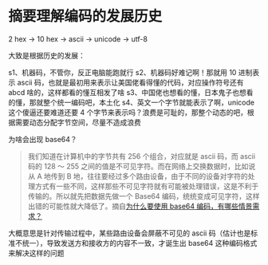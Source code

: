 # 摘要理解编码的发展历史

2 hex -> 10 hex -> ascii -> unicode -> utf-8

大致是根据历史的发展：

s1、机器码，不管你，反正电脑能跑就行
s2、机器码好难记啊！那就用 10 进制表示 ascii 码，也就是最初用来表示让美国佬看得懂的代码，对应操作符号还有 abcd 啥的，这样都看的懂互相发了啥
s3、中国佬也想看的懂，日本鬼子也想看的懂，那就整个统一编码吧，本土化
s4、英文一个字节就能表示了啊，unicode 这个傻逼还要难道还要 4 个字节来表示吗？浪费是可耻的，那整个动态的吧，根据需要动态分配字节空间，尽量不造成浪费

为啥会出现 base64？

> 我们知道在计算机中的字节共有 256 个组合，对应就是 ascii 码，而 ascii 码的 128 ～ 255 之间的值是不可见字符。而在网络上交换数据时，比如说从 A 地传到 B 地，往往要经过多个路由设备，由于不同的设备对字符的处理方式有一些不同，这样那些不可见字符就有可能被处理错误，这是不利于传输的。所以就先把数据先做一个 Base64 编码，统统变成可见字符，这样出错的可能性就大降低了。摘自[为什么要使用 base64 编码，有哪些情景需求？](https://www.zhihu.com/question/36306744/answer/71626823)

大概意思是针对传输过程中，某些路由设备会屏蔽不可见的 ascii 码（估计也是标准不统一），导致发送方和接收方的内容不一致，才诞生出 base64 这种编码格式来解决这样的问题
